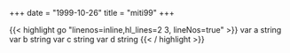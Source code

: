+++
date = "1999-10-26"
title = "miti99"
+++

{{< highlight go "linenos=inline,hl_lines=2 3, lineNos=true" >}}
var a string
var b string
var c string
var d string
{{< / highlight >}}
